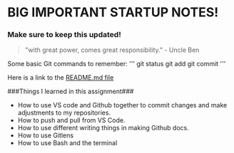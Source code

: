 # BIG IMPORTANT STARTUP NOTES!

### **Make sure to keep this updated!**

> "with great power, comes great responsibility." - Uncle Ben


Some basic Git commands to remember:
'''
git status
git add
git commit
'''

Here is a link to the [README.md file](https://github.com/DapDerDapy/startup/blob/main/README.md)

###Things I learned in this assignment###

* How to use VS code and Github together to commit changes and make adjustments to my repositories.
* How to push and pull from VS Code.
* How to use different writing things in making Github docs.
* How to use Gitlens
* How to use Bash and the terminal
